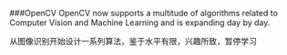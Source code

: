  ###OpenCV
 OpenCV now supports a multitude of algorithms related to Computer Vision and Machine Learning and is expanding day by day.
 
 从图像识别开始设计一系列算法，鉴于水平有限，兴趣所致，暂停学习
 